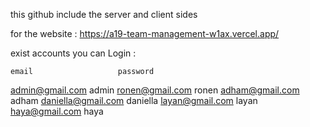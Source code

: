 this github include the server and client sides

for the website : https://a19-team-management-w1ax.vercel.app/

exist accounts you can Login :

    email                   password
admin@gmail.com              admin
ronen@gmail.com              ronen
adham@gmail.com              adham
daniella@gmail.com           daniella
layan@gmail.com              layan
haya@gmail.com               haya

